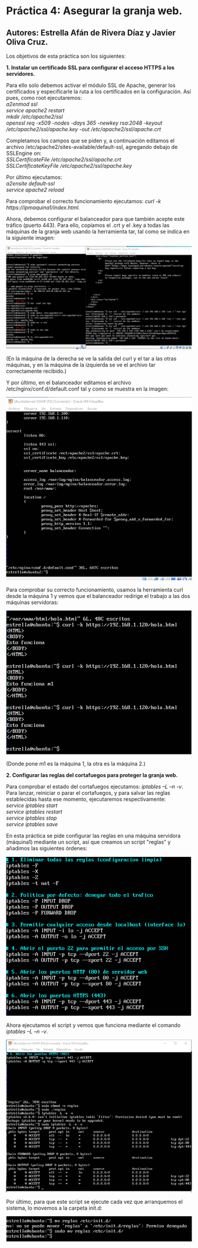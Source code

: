 # Práctica 4: Asegurar la granja web.
## Autores: Estrella Afán de Rivera Díaz y Javier Oliva Cruz.


Los objetivos de esta práctica son los siguientes: 

**1. Instalar un certificado SSL para configurar el acceso HTTPS a los servidores.**

Para ello solo debemos activar el módulo SSL de Apache, generar los certificados y especificarle la ruta a los certificados en la 
configuración. Así pues, como root ejecutaremos:  
*a2enmod ssl  
service apache2 restart  
mkdir /etc/apache2/ssl  
openssl req -x509 -nodes -days 365 -newkey rsa:2048 -keyout /etc/apache2/ssl/apache.key -out /etc/apache2/ssl/apache.crt*

Completamos los campos que se piden y, a continuación editamos el archivo /etc/apache2/sites-available/default-ssl, agregando
debajo de SSLEngine on:  
*SSLCertificateFile /etc/apache2/ssl/apache.crt  
SSLCertificateKeyFile /etc/apache2/ssl/apache.key*  
 
Por último ejecutamos:  
*a2ensite default-ssl  
service apache2 reload*

Para comprobar el correcto funcionamiento ejecutamos: *curl -k https://ipmaquina1/index.html.*  

Ahora, debemos configurar el balanceador para que también acepte este tráfico (puerto 443). Para
ello, copiamos el .crt y el .key a todas las máquinas de la granja web usando la herramienta tar, tal como se indica en la siguiente imagen:

![img](https://github.com/estrella415/SWAP/blob/master/Practica4/1.png)

(En la máquina de la derecha se ve la salida del curl y el tar a las otras máquinas, y en la máquina de la izquierda se ve el archivo tar correctamente recibido.)

Y por último, en el balanceador editamos el archivo /etc/nginx/conf.d/default.conf tal y como se muestra en la imagen:

![img](https://github.com/estrella415/SWAP/blob/master/Practica4/2.png)

Para comprobar su correcto funcionamiento, usamos la herramienta curl desde la máquina 1 y vemos que el balanceador redirige el trabajo a las dos máquinas servidoras:

![img](https://github.com/estrella415/SWAP/blob/master/Practica4/5.png)

(Donde pone m1 es la máquina 1, la otra es la máquina 2.)  


**2. Configurar las reglas del cortafuegos para proteger la granja web.**

Para comprobar el estado del cortafuegos ejecutamos: *iptables –L –n -v*.  
Para lanzar, reiniciar o parar el cortafuegos, y para salvar las reglas establecidas hasta
ese momento, ejecutaremos respectivamente:  
*service iptables start  
service iptables restart  
service iptables stop  
service iptables save*  

En esta práctica se pide configurar las reglas en una máquina servidora (máquina1) mediante un script, así que creamos un script "reglas" y añadimos las siguientes órdenes:

![img](https://github.com/estrella415/SWAP/blob/master/Practica4/4.png)

Ahora ejecutamos el script y vemos que funciona mediante el comando *iptables –L –n -v*.

![img](https://github.com/estrella415/SWAP/blob/master/Practica4/3.png)

Por último, para que este script se ejecute cada vez que arranquemos el sistema, lo movemos a la carpeta init.d:

![img](https://github.com/estrella415/SWAP/blob/master/Practica4/6.png)























